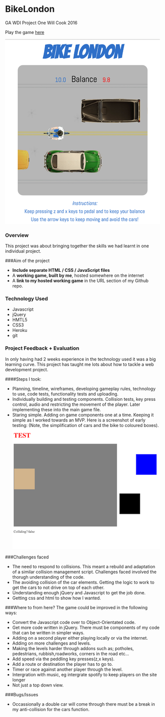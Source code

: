 # BikeLondon
GA WDI Project One
Will Cook 2016

Play the game [here](https://willbikelondon.herokuapp.com/)

![BikeLondonPreview](./images/preview.png)

### Overview
This project was about bringing together the skills we had learnt in one individual project.

###Aim of the project
* **Include separate HTML / CSS / JavaScript files**
*  A **working game, built by me**, hosted somewhere on the internet
* A **link to my hosted working game** in the URL section of my Github repo.
 
### Technology Used
* Javascript
* jQuery
* HMTL5
* CSS3
* Heroku
* git

### Project Feedback + Evaluation
In only having had 2 weeks experience in the technology used it was a big learning curve. This project has taught me lots about how to tackle a web development project.

####Steps I took:
- Planning, timeline, wireframes, developing gameplay rules, technology to use, code tests, functionality tests and uploading.
- Individually building and testing components. Collision tests, key press control, audio and restricting the movement of the player. Later implementing these into the main game file.
- Staring simple. Adding on game components one at a time. Keeping it simple as I worked towards an MVP. Here is a screenshot of early testing:
(Note, the simplification of cars and the bike to coloured boxes).  
![EarlyTesting](./images/testing.png)

###Challenges faced
- The need to respond to collisions. This meant a rebuild and adaptation of a similar collision management script. Challenges faced involved the thorugh understanding of the code.
- The avoiding collision of the car elements. Getting the logic to work to get the cars to not drive on top of each other.
- Understanding enough jQuery and Javascript to get the job done.
- Getting css and html to show how I wanted. 

###Where to from here?
The game could be improved in the following ways:

* Convert the Javascript code over to Object-Orientated code.
* Get more code written in jQuery. There must be components of my code that can be written in simpler ways. 
* Adding on a second player either playing locally or via the internet.
* Adding on more challenges and levels.
* Making the levels harder through addons such as; potholes, pedestrians, rubbish,roadworks, corners in the road etc...
* Add speed via the peddling key presses(z,x keys).
* Add a route or destination the player has to go to.
* Timer or race against another player through the level.
* Intergration with music, eg intergrate spotify to keep players on the site longer
* Not just a top down view.

###Bugs/Issues
- Occassionally a double car will come through there must be a break in my anti-collision for the cars function.
